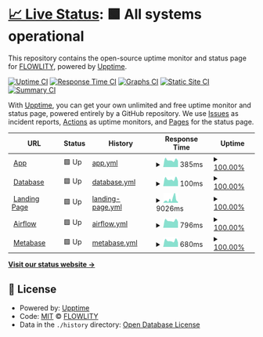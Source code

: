 # [📈 Live Status](https://status.flowlity.com): <!--live status--> **🟩 All systems operational**

This repository contains the open-source uptime monitor and status page for [FLOWLITY](https://status.flowlity.com), powered by [Upptime](https://github.com/upptime/upptime).

[![Uptime CI](https://github.com/flowlity/upptime/workflows/Uptime%20CI/badge.svg)](https://github.com/flowlity/upptime/actions?query=workflow%3A%22Uptime+CI%22)
[![Response Time CI](https://github.com/flowlity/upptime/workflows/Response%20Time%20CI/badge.svg)](https://github.com/flowlity/upptime/actions?query=workflow%3A%22Response+Time+CI%22)
[![Graphs CI](https://github.com/flowlity/upptime/workflows/Graphs%20CI/badge.svg)](https://github.com/flowlity/upptime/actions?query=workflow%3A%22Graphs+CI%22)
[![Static Site CI](https://github.com/flowlity/upptime/workflows/Static%20Site%20CI/badge.svg)](https://github.com/flowlity/upptime/actions?query=workflow%3A%22Static+Site+CI%22)
[![Summary CI](https://github.com/flowlity/upptime/workflows/Summary%20CI/badge.svg)](https://github.com/flowlity/upptime/actions?query=workflow%3A%22Summary+CI%22)

With [Upptime](https://upptime.js.org), you can get your own unlimited and free uptime monitor and status page, powered entirely by a GitHub repository. We use [Issues](https://github.com/flowlity/upptime/issues) as incident reports, [Actions](https://github.com/flowlity/upptime/actions) as uptime monitors, and [Pages](https://status.flowlity.com) for the status page.

<!--start: status pages-->
<!-- This summary is generated by Upptime (https://github.com/upptime/upptime) -->
<!-- Do not edit this manually, your changes will be overwritten -->
<!-- prettier-ignore -->
| URL | Status | History | Response Time | Uptime |
| --- | ------ | ------- | ------------- | ------ |
| <img alt="" src="https://icons.duckduckgo.com/ip3/app.flowlity.com.ico" height="13"> [App](https://app.flowlity.com) | 🟩 Up | [app.yml](https://github.com/flowlity/upptime/commits/HEAD/history/app.yml) | <details><summary><img alt="Response time graph" src="./graphs/app/response-time-week.png" height="20"> 385ms</summary><br><a href="https://status.flowlity.com/history/app"><img alt="Response time 437" src="https://img.shields.io/endpoint?url=https%3A%2F%2Fraw.githubusercontent.com%2Fflowlity%2Fupptime%2FHEAD%2Fapi%2Fapp%2Fresponse-time.json"></a><br><a href="https://status.flowlity.com/history/app"><img alt="24-hour response time 339" src="https://img.shields.io/endpoint?url=https%3A%2F%2Fraw.githubusercontent.com%2Fflowlity%2Fupptime%2FHEAD%2Fapi%2Fapp%2Fresponse-time-day.json"></a><br><a href="https://status.flowlity.com/history/app"><img alt="7-day response time 385" src="https://img.shields.io/endpoint?url=https%3A%2F%2Fraw.githubusercontent.com%2Fflowlity%2Fupptime%2FHEAD%2Fapi%2Fapp%2Fresponse-time-week.json"></a><br><a href="https://status.flowlity.com/history/app"><img alt="30-day response time 384" src="https://img.shields.io/endpoint?url=https%3A%2F%2Fraw.githubusercontent.com%2Fflowlity%2Fupptime%2FHEAD%2Fapi%2Fapp%2Fresponse-time-month.json"></a><br><a href="https://status.flowlity.com/history/app"><img alt="1-year response time 436" src="https://img.shields.io/endpoint?url=https%3A%2F%2Fraw.githubusercontent.com%2Fflowlity%2Fupptime%2FHEAD%2Fapi%2Fapp%2Fresponse-time-year.json"></a></details> | <details><summary><a href="https://status.flowlity.com/history/app">100.00%</a></summary><a href="https://status.flowlity.com/history/app"><img alt="All-time uptime 99.89%" src="https://img.shields.io/endpoint?url=https%3A%2F%2Fraw.githubusercontent.com%2Fflowlity%2Fupptime%2FHEAD%2Fapi%2Fapp%2Fuptime.json"></a><br><a href="https://status.flowlity.com/history/app"><img alt="24-hour uptime 100.00%" src="https://img.shields.io/endpoint?url=https%3A%2F%2Fraw.githubusercontent.com%2Fflowlity%2Fupptime%2FHEAD%2Fapi%2Fapp%2Fuptime-day.json"></a><br><a href="https://status.flowlity.com/history/app"><img alt="7-day uptime 100.00%" src="https://img.shields.io/endpoint?url=https%3A%2F%2Fraw.githubusercontent.com%2Fflowlity%2Fupptime%2FHEAD%2Fapi%2Fapp%2Fuptime-week.json"></a><br><a href="https://status.flowlity.com/history/app"><img alt="30-day uptime 100.00%" src="https://img.shields.io/endpoint?url=https%3A%2F%2Fraw.githubusercontent.com%2Fflowlity%2Fupptime%2FHEAD%2Fapi%2Fapp%2Fuptime-month.json"></a><br><a href="https://status.flowlity.com/history/app"><img alt="1-year uptime 99.94%" src="https://img.shields.io/endpoint?url=https%3A%2F%2Fraw.githubusercontent.com%2Fflowlity%2Fupptime%2FHEAD%2Fapi%2Fapp%2Fuptime-year.json"></a></details>
| <img alt="" src="https://icons.duckduckgo.com/ip3/null.ico" height="13"> [Database](psql-flexible.postgres.database.azure.com) | 🟩 Up | [database.yml](https://github.com/flowlity/upptime/commits/HEAD/history/database.yml) | <details><summary><img alt="Response time graph" src="./graphs/database/response-time-week.png" height="20"> 100ms</summary><br><a href="https://status.flowlity.com/history/database"><img alt="Response time 104" src="https://img.shields.io/endpoint?url=https%3A%2F%2Fraw.githubusercontent.com%2Fflowlity%2Fupptime%2FHEAD%2Fapi%2Fdatabase%2Fresponse-time.json"></a><br><a href="https://status.flowlity.com/history/database"><img alt="24-hour response time 85" src="https://img.shields.io/endpoint?url=https%3A%2F%2Fraw.githubusercontent.com%2Fflowlity%2Fupptime%2FHEAD%2Fapi%2Fdatabase%2Fresponse-time-day.json"></a><br><a href="https://status.flowlity.com/history/database"><img alt="7-day response time 100" src="https://img.shields.io/endpoint?url=https%3A%2F%2Fraw.githubusercontent.com%2Fflowlity%2Fupptime%2FHEAD%2Fapi%2Fdatabase%2Fresponse-time-week.json"></a><br><a href="https://status.flowlity.com/history/database"><img alt="30-day response time 99" src="https://img.shields.io/endpoint?url=https%3A%2F%2Fraw.githubusercontent.com%2Fflowlity%2Fupptime%2FHEAD%2Fapi%2Fdatabase%2Fresponse-time-month.json"></a><br><a href="https://status.flowlity.com/history/database"><img alt="1-year response time 104" src="https://img.shields.io/endpoint?url=https%3A%2F%2Fraw.githubusercontent.com%2Fflowlity%2Fupptime%2FHEAD%2Fapi%2Fdatabase%2Fresponse-time-year.json"></a></details> | <details><summary><a href="https://status.flowlity.com/history/database">100.00%</a></summary><a href="https://status.flowlity.com/history/database"><img alt="All-time uptime 100.00%" src="https://img.shields.io/endpoint?url=https%3A%2F%2Fraw.githubusercontent.com%2Fflowlity%2Fupptime%2FHEAD%2Fapi%2Fdatabase%2Fuptime.json"></a><br><a href="https://status.flowlity.com/history/database"><img alt="24-hour uptime 100.00%" src="https://img.shields.io/endpoint?url=https%3A%2F%2Fraw.githubusercontent.com%2Fflowlity%2Fupptime%2FHEAD%2Fapi%2Fdatabase%2Fuptime-day.json"></a><br><a href="https://status.flowlity.com/history/database"><img alt="7-day uptime 100.00%" src="https://img.shields.io/endpoint?url=https%3A%2F%2Fraw.githubusercontent.com%2Fflowlity%2Fupptime%2FHEAD%2Fapi%2Fdatabase%2Fuptime-week.json"></a><br><a href="https://status.flowlity.com/history/database"><img alt="30-day uptime 100.00%" src="https://img.shields.io/endpoint?url=https%3A%2F%2Fraw.githubusercontent.com%2Fflowlity%2Fupptime%2FHEAD%2Fapi%2Fdatabase%2Fuptime-month.json"></a><br><a href="https://status.flowlity.com/history/database"><img alt="1-year uptime 100.00%" src="https://img.shields.io/endpoint?url=https%3A%2F%2Fraw.githubusercontent.com%2Fflowlity%2Fupptime%2FHEAD%2Fapi%2Fdatabase%2Fuptime-year.json"></a></details>
| <img alt="" src="https://icons.duckduckgo.com/ip3/flowlity.com.ico" height="13"> [Landing Page](https://flowlity.com) | 🟩 Up | [landing-page.yml](https://github.com/flowlity/upptime/commits/HEAD/history/landing-page.yml) | <details><summary><img alt="Response time graph" src="./graphs/landing-page/response-time-week.png" height="20"> 9026ms</summary><br><a href="https://status.flowlity.com/history/landing-page"><img alt="Response time 3157" src="https://img.shields.io/endpoint?url=https%3A%2F%2Fraw.githubusercontent.com%2Fflowlity%2Fupptime%2FHEAD%2Fapi%2Flanding-page%2Fresponse-time.json"></a><br><a href="https://status.flowlity.com/history/landing-page"><img alt="24-hour response time 2036" src="https://img.shields.io/endpoint?url=https%3A%2F%2Fraw.githubusercontent.com%2Fflowlity%2Fupptime%2FHEAD%2Fapi%2Flanding-page%2Fresponse-time-day.json"></a><br><a href="https://status.flowlity.com/history/landing-page"><img alt="7-day response time 9026" src="https://img.shields.io/endpoint?url=https%3A%2F%2Fraw.githubusercontent.com%2Fflowlity%2Fupptime%2FHEAD%2Fapi%2Flanding-page%2Fresponse-time-week.json"></a><br><a href="https://status.flowlity.com/history/landing-page"><img alt="30-day response time 6712" src="https://img.shields.io/endpoint?url=https%3A%2F%2Fraw.githubusercontent.com%2Fflowlity%2Fupptime%2FHEAD%2Fapi%2Flanding-page%2Fresponse-time-month.json"></a><br><a href="https://status.flowlity.com/history/landing-page"><img alt="1-year response time 3414" src="https://img.shields.io/endpoint?url=https%3A%2F%2Fraw.githubusercontent.com%2Fflowlity%2Fupptime%2FHEAD%2Fapi%2Flanding-page%2Fresponse-time-year.json"></a></details> | <details><summary><a href="https://status.flowlity.com/history/landing-page">100.00%</a></summary><a href="https://status.flowlity.com/history/landing-page"><img alt="All-time uptime 99.92%" src="https://img.shields.io/endpoint?url=https%3A%2F%2Fraw.githubusercontent.com%2Fflowlity%2Fupptime%2FHEAD%2Fapi%2Flanding-page%2Fuptime.json"></a><br><a href="https://status.flowlity.com/history/landing-page"><img alt="24-hour uptime 100.00%" src="https://img.shields.io/endpoint?url=https%3A%2F%2Fraw.githubusercontent.com%2Fflowlity%2Fupptime%2FHEAD%2Fapi%2Flanding-page%2Fuptime-day.json"></a><br><a href="https://status.flowlity.com/history/landing-page"><img alt="7-day uptime 100.00%" src="https://img.shields.io/endpoint?url=https%3A%2F%2Fraw.githubusercontent.com%2Fflowlity%2Fupptime%2FHEAD%2Fapi%2Flanding-page%2Fuptime-week.json"></a><br><a href="https://status.flowlity.com/history/landing-page"><img alt="30-day uptime 100.00%" src="https://img.shields.io/endpoint?url=https%3A%2F%2Fraw.githubusercontent.com%2Fflowlity%2Fupptime%2FHEAD%2Fapi%2Flanding-page%2Fuptime-month.json"></a><br><a href="https://status.flowlity.com/history/landing-page"><img alt="1-year uptime 99.91%" src="https://img.shields.io/endpoint?url=https%3A%2F%2Fraw.githubusercontent.com%2Fflowlity%2Fupptime%2FHEAD%2Fapi%2Flanding-page%2Fuptime-year.json"></a></details>
| <img alt="" src="https://icons.duckduckgo.com/ip3/airflow.flowlity.com.ico" height="13"> [Airflow](https://airflow.flowlity.com) | 🟩 Up | [airflow.yml](https://github.com/flowlity/upptime/commits/HEAD/history/airflow.yml) | <details><summary><img alt="Response time graph" src="./graphs/airflow/response-time-week.png" height="20"> 796ms</summary><br><a href="https://status.flowlity.com/history/airflow"><img alt="Response time 834" src="https://img.shields.io/endpoint?url=https%3A%2F%2Fraw.githubusercontent.com%2Fflowlity%2Fupptime%2FHEAD%2Fapi%2Fairflow%2Fresponse-time.json"></a><br><a href="https://status.flowlity.com/history/airflow"><img alt="24-hour response time 673" src="https://img.shields.io/endpoint?url=https%3A%2F%2Fraw.githubusercontent.com%2Fflowlity%2Fupptime%2FHEAD%2Fapi%2Fairflow%2Fresponse-time-day.json"></a><br><a href="https://status.flowlity.com/history/airflow"><img alt="7-day response time 796" src="https://img.shields.io/endpoint?url=https%3A%2F%2Fraw.githubusercontent.com%2Fflowlity%2Fupptime%2FHEAD%2Fapi%2Fairflow%2Fresponse-time-week.json"></a><br><a href="https://status.flowlity.com/history/airflow"><img alt="30-day response time 770" src="https://img.shields.io/endpoint?url=https%3A%2F%2Fraw.githubusercontent.com%2Fflowlity%2Fupptime%2FHEAD%2Fapi%2Fairflow%2Fresponse-time-month.json"></a><br><a href="https://status.flowlity.com/history/airflow"><img alt="1-year response time 823" src="https://img.shields.io/endpoint?url=https%3A%2F%2Fraw.githubusercontent.com%2Fflowlity%2Fupptime%2FHEAD%2Fapi%2Fairflow%2Fresponse-time-year.json"></a></details> | <details><summary><a href="https://status.flowlity.com/history/airflow">100.00%</a></summary><a href="https://status.flowlity.com/history/airflow"><img alt="All-time uptime 99.87%" src="https://img.shields.io/endpoint?url=https%3A%2F%2Fraw.githubusercontent.com%2Fflowlity%2Fupptime%2FHEAD%2Fapi%2Fairflow%2Fuptime.json"></a><br><a href="https://status.flowlity.com/history/airflow"><img alt="24-hour uptime 100.00%" src="https://img.shields.io/endpoint?url=https%3A%2F%2Fraw.githubusercontent.com%2Fflowlity%2Fupptime%2FHEAD%2Fapi%2Fairflow%2Fuptime-day.json"></a><br><a href="https://status.flowlity.com/history/airflow"><img alt="7-day uptime 100.00%" src="https://img.shields.io/endpoint?url=https%3A%2F%2Fraw.githubusercontent.com%2Fflowlity%2Fupptime%2FHEAD%2Fapi%2Fairflow%2Fuptime-week.json"></a><br><a href="https://status.flowlity.com/history/airflow"><img alt="30-day uptime 99.76%" src="https://img.shields.io/endpoint?url=https%3A%2F%2Fraw.githubusercontent.com%2Fflowlity%2Fupptime%2FHEAD%2Fapi%2Fairflow%2Fuptime-month.json"></a><br><a href="https://status.flowlity.com/history/airflow"><img alt="1-year uptime 99.91%" src="https://img.shields.io/endpoint?url=https%3A%2F%2Fraw.githubusercontent.com%2Fflowlity%2Fupptime%2FHEAD%2Fapi%2Fairflow%2Fuptime-year.json"></a></details>
| <img alt="" src="https://icons.duckduckgo.com/ip3/metabase.flowlity.com.ico" height="13"> [Metabase](https://metabase.flowlity.com) | 🟩 Up | [metabase.yml](https://github.com/flowlity/upptime/commits/HEAD/history/metabase.yml) | <details><summary><img alt="Response time graph" src="./graphs/metabase/response-time-week.png" height="20"> 680ms</summary><br><a href="https://status.flowlity.com/history/metabase"><img alt="Response time 677" src="https://img.shields.io/endpoint?url=https%3A%2F%2Fraw.githubusercontent.com%2Fflowlity%2Fupptime%2FHEAD%2Fapi%2Fmetabase%2Fresponse-time.json"></a><br><a href="https://status.flowlity.com/history/metabase"><img alt="24-hour response time 613" src="https://img.shields.io/endpoint?url=https%3A%2F%2Fraw.githubusercontent.com%2Fflowlity%2Fupptime%2FHEAD%2Fapi%2Fmetabase%2Fresponse-time-day.json"></a><br><a href="https://status.flowlity.com/history/metabase"><img alt="7-day response time 680" src="https://img.shields.io/endpoint?url=https%3A%2F%2Fraw.githubusercontent.com%2Fflowlity%2Fupptime%2FHEAD%2Fapi%2Fmetabase%2Fresponse-time-week.json"></a><br><a href="https://status.flowlity.com/history/metabase"><img alt="30-day response time 672" src="https://img.shields.io/endpoint?url=https%3A%2F%2Fraw.githubusercontent.com%2Fflowlity%2Fupptime%2FHEAD%2Fapi%2Fmetabase%2Fresponse-time-month.json"></a><br><a href="https://status.flowlity.com/history/metabase"><img alt="1-year response time 676" src="https://img.shields.io/endpoint?url=https%3A%2F%2Fraw.githubusercontent.com%2Fflowlity%2Fupptime%2FHEAD%2Fapi%2Fmetabase%2Fresponse-time-year.json"></a></details> | <details><summary><a href="https://status.flowlity.com/history/metabase">100.00%</a></summary><a href="https://status.flowlity.com/history/metabase"><img alt="All-time uptime 98.71%" src="https://img.shields.io/endpoint?url=https%3A%2F%2Fraw.githubusercontent.com%2Fflowlity%2Fupptime%2FHEAD%2Fapi%2Fmetabase%2Fuptime.json"></a><br><a href="https://status.flowlity.com/history/metabase"><img alt="24-hour uptime 100.00%" src="https://img.shields.io/endpoint?url=https%3A%2F%2Fraw.githubusercontent.com%2Fflowlity%2Fupptime%2FHEAD%2Fapi%2Fmetabase%2Fuptime-day.json"></a><br><a href="https://status.flowlity.com/history/metabase"><img alt="7-day uptime 100.00%" src="https://img.shields.io/endpoint?url=https%3A%2F%2Fraw.githubusercontent.com%2Fflowlity%2Fupptime%2FHEAD%2Fapi%2Fmetabase%2Fuptime-week.json"></a><br><a href="https://status.flowlity.com/history/metabase"><img alt="30-day uptime 100.00%" src="https://img.shields.io/endpoint?url=https%3A%2F%2Fraw.githubusercontent.com%2Fflowlity%2Fupptime%2FHEAD%2Fapi%2Fmetabase%2Fuptime-month.json"></a><br><a href="https://status.flowlity.com/history/metabase"><img alt="1-year uptime 99.94%" src="https://img.shields.io/endpoint?url=https%3A%2F%2Fraw.githubusercontent.com%2Fflowlity%2Fupptime%2FHEAD%2Fapi%2Fmetabase%2Fuptime-year.json"></a></details>

<!--end: status pages-->

[**Visit our status website →**](https://status.flowlity.com)

## 📄 License

- Powered by: [Upptime](https://github.com/upptime/upptime)
- Code: [MIT](./LICENSE) © [FLOWLITY](https://status.flowlity.com)
- Data in the `./history` directory: [Open Database License](https://opendatacommons.org/licenses/odbl/1-0/)

